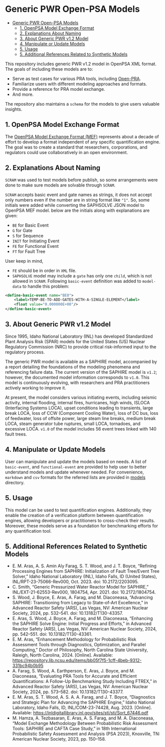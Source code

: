 # Generic PWR Open-PSA Models

<!-- TOC -->
* [Generic PWR Open-PSA Models](#generic-pwr-open-psa-models)
  * [1. OpenPSA Model Exchange Format](#1-openpsa-model-exchange-format)
  * [2. Explanations About Naming](#2-explanations-about-naming-)
  * [3. About Generic PWR v1.2 Model](#3-about-generic-pwr-v12-model)
  * [4. Manipulate or Update Models](#4-manipulate-or-update-models-)
  * [5. Usage](#5-usage)
  * [5. Additional References Related to Synthetic Models](#5-additional-references-related-to-synthetic-models)
<!-- TOC -->

This repository includes generic PWR v1.2 model in OpenPSA XML format. The goals of including these models are to:

- Serve as test cases for various PRA tools, including [Open-PRA](https://github.com/openpra-org/openpra-monorepo).
- Familiarize users with different modeling approaches and formats.
- Provide a reference for PRA model exchange.
- And more.

The repository also maintains a `schema` for the models to give users valuable insights. 

## 1. OpenPSA Model Exchange Format
The [OpenPSA Model Exchange Format (MEF)](https://open-psa.github.io/mef/index.html) 
represents about a decade of effort to develop a format independent of any specific 
quantification engine. The goal was to create a standard that researchers, corporations, and regulators could use collaboratively in an open environment.


## 2. Explanations About Naming 
```SCRAM``` was used to test models before publish, so some arrangements were done to make sure models are solvable through ```SCRAM```.

```SCRAM``` accepts basic event and gate names as strings, it does not accept only numbers even if the number are in string format like ```"1"```.
So, some initials were added while converting the SAPHSOLVE JSON model to OpenPSA MEF model. below are the initials along with explanations are given:

- ```BE``` for Basic Event
- ```G``` for Gate
- ```S``` for Sequence
- ```INIT``` for Initiating Event
- ```FE``` for Functional Event
- ```FT``` for Fault Tree

User keep in mind, 
- ```FE``` should be in order in ```XML``` file.
- ```SAPHSOLVE``` model may include a ```gate``` has only one ```child```, which is not allowed in ```SCRAM```.
Following `basic-event` definition was added to `model-data` to handle this problem:
```xml
<define-basic-event name="BE0">
    <label>TEMP-BE-TO-ADD-GATES-WITH-A-SINGLE-ELEMENT</label>
    <float value="0.000000E+00"/>
</define-basic-event>
```

## 3. About Generic PWR v1.2 Model
Since 1995, Idaho National Laboratory (INL) has developed Standardized Plant Analysis Risk (SPAR) models for the United States (US) Nuclear Regulatory Commission (NRC) to provide critical risk-informed input to the regulatory process.

The generic PWR model is available as a SAPHIRE model, accompanied by a report detailing the foundations of the modeling phenomena and referencing failure data. The current version of the SAPHIRE model is `v1.2`; however, the documented model information corresponds to `v1.0`. This model is continuously evolving, with researchers and PRA practitioners actively working to improve it. 

At present, the model considers various initiating events, including seismic activity, internal flooding, internal fires, hurricanes, high winds, ISLOCA (Interfacing Systems LOCA), upset conditions leading to transients, large break LOCA, loss of CCW (Component Cooling Water), loss of DC bus, loss of feedwater, loss of offsite power, large steam line breaks, medium break LOCA, steam generator tube ruptures, small LOCA, tornadoes, and excessive LOCA.
`v1.0` of the model includes 56 event trees linked with 140 fault trees.

## 4. Manipulate or Update Models 
User can manipulate and update the models based on needs. A list of `basic-event`, and `functional-event` are provided
to help user to better understand models and update whenever needed. For convenience, `markdown` and `csv` formats for the referred lists
are provided in [models](./models) directory.

## 5. Usage
This model can be used to test quantification engines. Additionally, they enable the creation of a verification platform between quantification engines, allowing developers or practitioners to cross-check their results. Moreover, these models serve as a foundation for benchmarking efforts for any quantification tool.


## 5. Additional References Related to Synthetic Models

- E. M. Aras, A. S. Amin Aly Farag, S. T. Wood, and J. T. Boyce, “Refining Processing Engines from SAPHIRE: Initialization of Fault Tree/Event Tree Solver,” Idaho National Laboratory (INL), Idaho Falls, ID (United States), INL/RPT-23-75066-Rev000, Oct. 2023. doi: 10.2172/2203095.
- C. Smith, “Generic Pressurized Water Reactor Model for SAPHIRE,” INL/EXT-21-62553-Rev000, 1804754, Apr. 2021. doi: 10.2172/1804754.
- S. Wood, J. Boyce, E. Aras, A. Farag, and M. Diaconeasa, “Advancing SAPHIRE: Transitioning from Legacy to State-of-Art Excellence,” in Advanced Reactor Safety (ARS), Las Vegas, NV: American Nuclear Society, 2024, pp. 532–541. doi: 10.13182/T130-43357.
- E. Aras, S. Wood, J. Boyce, A. Farag, and M. Diaconeasa, “Enhancing the SAPHIRE Solve Engine: Initial Progress and Efforts,” in Advanced Reactor Safety (ARS), Las Vegas, NV: American Nuclear Society, 2024, pp. 542–551. doi: 10.13182/T130-43361.
- E. M. Aras, “Enhancement Methodology for Probabilistic Risk Assessment Tools through Diagnostics, Optimization, and Parallel Computing,” Doctor of Philosophy, North Carolina State University, Raleigh, North Carolina, 2024. [Online]. Available: https://repository.lib.ncsu.edu/items/bb05f7f5-1cff-4beb-9312-331bc94b0b95
- A. Farag, S. Wood, A. Earthperson, E. Aras, J. Boyce, and M. Diaconeasa, “Evaluating PRA Tools for Accurate and Efficient Quantifications: A Follow-Up Benchmarking Study Including FTREX,” in Advanced Reactor Safety (ARS), Las Vegas, NV: American Nuclear Society, 2024, pp. 573–582. doi: 10.13182/T130-43377.
- E. M. Aras, S. T. Wood, A. S. A. A. Farag, and J. T. Boyce, “Diagnostics and Strategic Plan for Advancing the SAPHIRE Engine,” Idaho National Laboratory, Idaho Falls, ID, INL/COM-23-74428, Aug. 2023. [Online]. Available: https://inldigitallibrary.inl.gov/sites/sti/sti/Sort_67446.pdf
- M. Hamza, A. Tezbasaran, E. Aras, A. S. Farag, and M. A. Diaconeasa, “Model Exchange Methodology Between Probabilistic Risk Assessment Tools: SAPHIRE and CAFTA Case Study,” in 18th International Probabilistic Safety Assessment and Analysis (PSA 2023), Knoxville, TN: American Nuclear Society, 2023, pp. 150–158.


